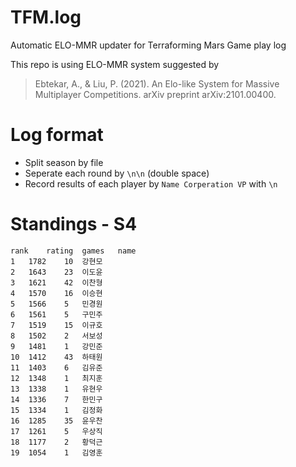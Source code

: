 # TFM.log
Automatic ELO-MMR updater for Terraforming Mars Game play log

This repo is using ELO-MMR system suggested by
> Ebtekar, A., & Liu, P. (2021). An Elo-like System for Massive Multiplayer Competitions. arXiv preprint arXiv:2101.00400.


# Log format
* Split season by file
* Seperate each round by `\n\n` (double space)
* Record results of each player by 
`Name Corperation VP`
with `\n`

# Standings - S4
```csv
rank	rating	games	name
1	1782	10	강현모
2	1643	23	이도윤
3	1621	42	이찬형
4	1570	16	이승현
5	1566	5	민경원
6	1561	5	구민주
7	1519	15	이규호
8	1502	2	서보성
9	1481	1	강민준
10	1412	43	하태원
11	1403	6	김유준
12	1348	1	최지훈
13	1338	1	유현우
14	1336	7	한민구
15	1334	1	김정화
16	1285	35	윤우찬
17	1261	5	우상직
18	1177	2	황덕근
19	1054	1	김영훈
```
